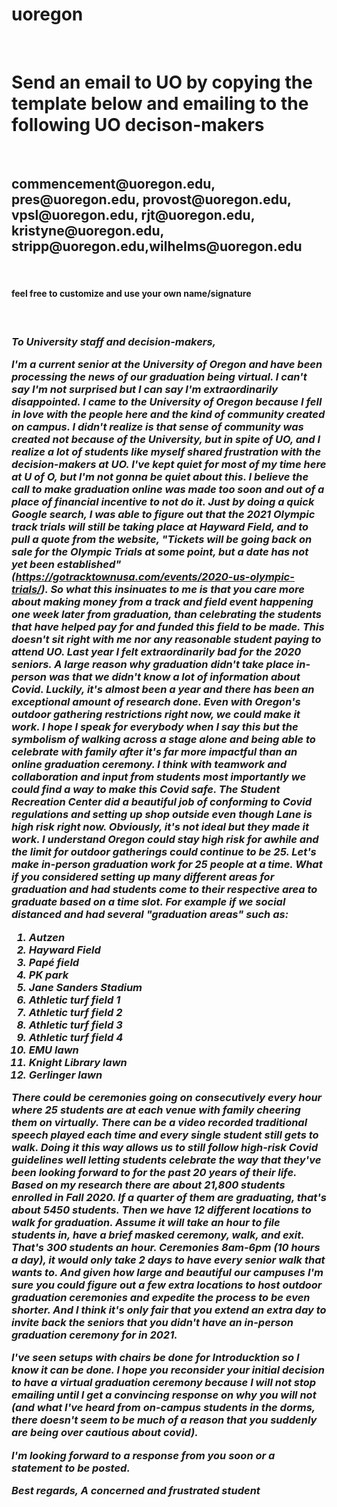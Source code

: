 # uoregon
<!DOCTYPE html>
<html lang="en">

<head>
  <meta charset="UTF-8">
</head>
<body>
<div class="container">
<br>
<h1> Send an email to UO by copying the template below and emailing to the following UO decison-makers</h1>
  <br>
<h2> commencement@uoregon.edu, pres@uoregon.edu, provost@uoregon.edu, vpsl@uoregon.edu, rjt@uoregon.edu, kristyne@uoregon.edu, stripp@uoregon.edu,wilhelms@uoregon.edu </h2>
  <br>
  <h4> feel free to customize and use your own name/signature </h4>
  <br>
    <h3> <em>To University staff and decision-makers,

I'm a current senior at the University of Oregon and have been processing the news of our graduation being virtual. I can't say I'm not surprised but I can say I'm extraordinarily disappointed. I came to the University of Oregon because I fell in love with the people here and the kind of community created on campus. I didn't realize is that sense of community was created not because of the University, but in spite of UO, and I realize a lot of students like myself shared frustration with the decision-makers at UO. I've kept quiet for most of my time here at U of O, but I'm not gonna be quiet about this. I believe the call to make graduation online was made too soon and out of a place of financial incentive to not do it. Just by doing a quick Google search, I was able to figure out that the 2021 Olympic track trials will still be taking place at Hayward Field, and to pull a quote from the website, "Tickets will be going back on sale for the Olympic Trials at some point, but a date has not yet been established" (https://gotracktownusa.com/events/2020-us-olympic-trials/). So what this insinuates to me is that you care more about making money from a track and field event happening one week later from graduation, than celebrating the students that have helped pay for and funded this field to be made. This doesn't sit right with me nor any reasonable student paying to attend UO. Last year I felt extraordinarily bad for the 2020 seniors. A large reason why graduation didn't take place in-person was that we didn't know a lot of information about Covid. Luckily, it's almost been a year and there has been an exceptional amount of research done. Even with Oregon's outdoor gathering restrictions right now, we could make it work. I hope I speak for everybody when I say this but the symbolism of walking across a stage alone and being able to celebrate with family after it's far more impactful than an online graduation ceremony. I think with teamwork and collaboration and input from students most importantly we could find a way to make this Covid safe.
The Student Recreation Center did a beautiful job of conforming to Covid regulations and setting up shop outside even though Lane is high risk right now. Obviously, it's not ideal but they made it work. I understand Oregon could stay high risk for awhile and the limit for outdoor gatherings could continue to be 25. Let's make in-person graduation work for 25 people at a time.  What if you considered setting up many different areas for graduation and had students come to their respective area to graduate based on a time slot. For example if we social distanced and had several "graduation areas" such as:
1. Autzen
2. Hayward Field
3. Papé field
4. PK park
5. Jane Sanders Stadium
6. Athletic turf field 1
7. Athletic turf field 2
8. Athletic turf field 3
9. Athletic turf field 4
10. EMU lawn
11. Knight Library lawn
12. Gerlinger lawn

There could be ceremonies going on consecutively every hour where 25 students are at each venue with family cheering them on virtually. There can be a video recorded traditional speech played each time and every single student still gets to walk. Doing it this way allows us to still follow high-risk Covid guidelines well letting students celebrate the way that they've been looking forward to for the past 20 years of their life. Based on my research there are about 21,800 students enrolled in Fall 2020. If a quarter of them are graduating, that's about 5450 students. Then we have 12 different locations to walk for graduation. Assume it will take an hour to file students in, have a brief masked ceremony, walk, and exit. That's 300 students an hour. Ceremonies 8am-6pm (10 hours a day), it would only take 2 days to have every senior walk that wants to. And given how large and beautiful our campuses I'm sure you could figure out a few extra locations to host outdoor graduation ceremonies and expedite the process to be even shorter. And I think it's only fair that you extend an extra day to invite back the seniors that you didn't have an in-person graduation ceremony for in 2021.

I've seen setups with chairs be done for Introducktion so I know it can be done. I hope you reconsider your initial decision to have a virtual graduation ceremony because I will not stop emailing until I get a convincing response on why you will not (and what I've heard from on-campus students in the dorms, there doesn't seem to be much of a reason that you suddenly are being over cautious about covid).

I'm looking forward to a response from you soon or a statement to be posted.


Best regards,
A concerned and frustrated student  
      </em></h3>
<body>
</html>
